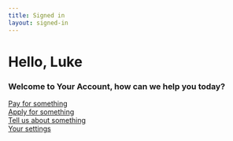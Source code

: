 ```yaml
---
title: Signed in
layout: signed-in
---
```


# Hello, Luke
### Welcome to Your Account, how can we help you today?
    
<section>
      <div class="cf center">
        <div class="fl w-100 w-50-m w-25-l">
          <a class="db bg-black-05 pa3 f6 f5-m f5-l near-black no-underline hover-bg-green hover-white ma1 ma2-l" href="{{site.baseurl}}/form-start">Pay for something</a>
        </div>
        <div class="fl w-100 w-50-m w-25-l">
          <a class="db bg-black-05 pa3 f6 f5-m f5-l near-black no-underline hover-bg-green hover-white ma1 ma2-l" href="{{site.baseurl}}/form-start">Apply for something</a>
        </div>
        <div class="fl w-100 w-50-m w-25-l">
          <a class="db bg-black-05 pa3 f6 f5-m f5-l near-black no-underline hover-bg-green hover-white ma1 ma2-l" href="{{site.baseurl}}/form-start">Tell us about something</a>
        </div>
        <div class="fl w-100 w-50-m w-25-l">
          <a class="db bg-black-05 pa3 f6 f5-m f5-l near-black no-underline hover-bg-green hover-white ma1 ma2-l" href="{{site.baseurl}}/form-start">Your settings</a>
        </div>
      </div>
    </section>
